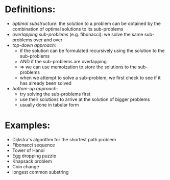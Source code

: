 # Definitions:

- *optimal substructure*: the solution to a problem can be obtained by the combination of optimal solutions to its sub-problems
- *overlapping sub-problems* (e.g. fibonacci): we solve the same sub-problems over and over
- *top-down approach*:
    - if the solution can be formulated recursively using the solution to the sub-problems
    - AND if the sub-problems are overlapping
    - => we can use memoization to store the solutions to the sub-problems
    - when we attempt to solve a sub-problem, we first check to see if it has already been solved
- *bottom-up approach*:
    - try solving the sub-problems first
    - use their solutions to arrive at the solution of bigger problems
    - usually done in tabular form


# Examples:

- Dijkstra's algorithm for the shortest path problem
- Fibonacci sequence
- Tower of Hanoi
- Egg dropping puzzle
- Knapsack problem
- Coin change
- longest common substring

